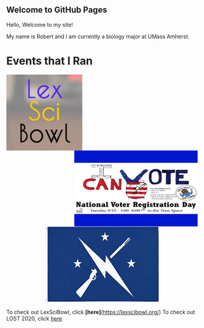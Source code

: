 ## Welcome to GitHub Pages

Hello, Welcome to my site!

My name is Robert and I am currently a biology major at UMass Amherst. 

# **Events that I Ran**

<img align="left" width="200" height="200" src="images/download.jpg">
<img align="right" width="325" height="200" src="images/42576125_1930907450299167_5192399058936791040_n.png">

<p align="center">
  <img width="300" height="200" src="images/71TCuDobhEL.__AC_SY300_QL70_ML2_.jpg">
</p>

To check out LexSciBowl, click __[here]__(https://lexscibowl.org/)
To check out LOST 2020, click [here](https://sites.google.com/lexingtonma.org/lost/home?authuser=1) 

